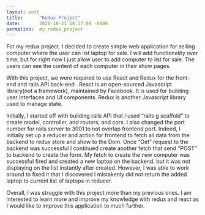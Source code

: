 ```yaml
---
layout: post
title:      "Redux Project"
date:       2020-10-21 18:17:08 -0400
permalink:  my_redux_project
---
```



   For my redux project. I decided to create simple web application for selling computer where the user can list laptop for sale.  I will add functionality over time, but for right now I just allow user to add computer to list for sale. The users can see the content of each computer in their show pages. 

   With this project, we were required to use React and Redux for the front-end and rails API back-end . React is an open-sourced Javascript library(not a framework), maintained by Facebook. It is used for building user interfaces and UI components. Redux is another Javascript library used to manage state. 

   Initially, I started off with building rails API that I used “rails g scaffold” to create model, controller, and routers, and cors. I also changed the port number for rails server to 3001 to not overlap frontend port. Indeed, I initially set up a reducer and action for frontend to fetch all data from the backend to redux store and show to the Dom. Once “Get” request to the backend was successful I continued create another fetch that send “POST” to backend to create the form. My fetch to create the new computer was successful fired and created a new laptop on the backend, but it was not displaying on the list instantly after created. However, I was able to work around to fixed it that I discovered I mistakenly did not return the added laptop to current list of laptops in reducer.
	
   Overall, I was struggle with this project more than my previous ones. I am interested to learn more and improve my knowledge with redux and react as I would like to improve this application to much further. 



